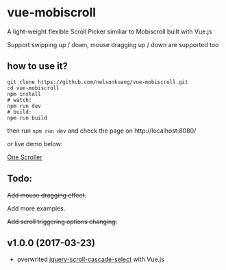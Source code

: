 # vue-mobiscroll
A light-weight flexible Scroll Picker similiar to Mobiscroll built with Vue.js

Support swipping up / down, mouse dragging up / down are supported too

## how to use it?

```
git clone https://github.com/nelsonkuang/vue-mobiscroll.git
cd vue-mobiscroll
npm install
# watch:
npm run dev
# build:
npm run build
```

then run `npm run dev` and check the page on http://localhost:8080/    

or live demo below:

[One Scroller](http://www.iampua.com/pui/vue-mobiscroll.html)

## Todo:

~~Add mouse dragging effect.~~

Add more examples.

~~Add scroll triggering options changing.~~


v1.0.0 (2017-03-23)
-------------------

- overwrited [jquery-scroll-cascade-select](https://github.com/hiooyUI/jquery-scroll-cascade-select) with Vue.js
